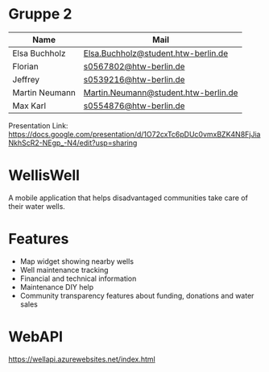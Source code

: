 # Gruppe 2

| Name               | Mail                                 |
|--------------------|--------------------------------------|
| Elsa Buchholz      | Elsa.Buchholz@student.htw-berlin.de  |
| Florian            | s0567802@htw-berlin.de               |
| Jeffrey            | s0539216@htw-berlin.de               |
| Martin Neumann     | Martin.Neumann@student.htw-berlin.de |
| Max Karl           | s0554876@htw-berlin.de               |

Presentation Link:
https://docs.google.com/presentation/d/1O72cxTc6pDUc0vmxBZK4N8FjJiaNkhScR2-NEgp_-N4/edit?usp=sharing

# WellisWell 

A mobile application that helps disadvantaged communities take care of their water wells.

# Features

* Map widget showing nearby wells
* Well maintenance tracking
* Financial and technical information
* Maintenance DIY help
* Community transparency features about funding, donations and water sales

# WebAPI

https://wellapi.azurewebsites.net/index.html
